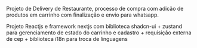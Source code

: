 Projeto de Delivery de Restaurante, processo de compra com adicão de produtos em carrinho com finalização e envio para whatsapp.

Projeto Reactjs e framework nextjs com biblioteca shadcn-ui + zustand para gerenciamento de estado do carrinho e cadastro + requisição externa de cep + biblioteca i18n para troca de linguagens